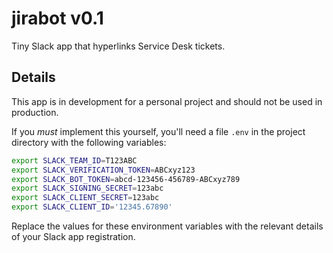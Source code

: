 # jirabot v0.1
Tiny Slack app that hyperlinks Service Desk tickets.

## Details
This app is in development for a personal project and should not be used in production.

If you *must* implement this yourself, you'll need a file `.env` in the project directory with the following variables:
```sh
export SLACK_TEAM_ID=T123ABC
export SLACK_VERIFICATION_TOKEN=ABCxyz123
export SLACK_BOT_TOKEN=abcd-123456-456789-ABCxyz789
export SLACK_SIGNING_SECRET=123abc
export SLACK_CLIENT_SECRET=123abc
export SLACK_CLIENT_ID='12345.67890'
```
Replace the values for these environment variables with the relevant details of your Slack app registration.
